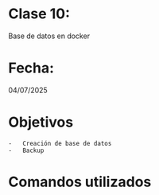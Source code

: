 # Clase 10: 
Base de datos en docker

# Fecha: 
04/07/2025

# Objetivos
    
    -   Creación de base de datos
    -   Backup
    
# Comandos utilizados
    
    